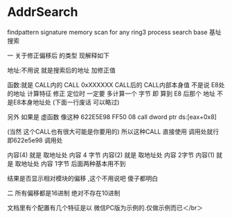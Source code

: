 # AddrSearch
findpattern signature memory scan for any ring3 process search base 基址搜索   

一  关于修正偏移后  的类型      现解释如下      


地址:不用说 就是搜索后的地址  加修正值   

函数:就是 CALL内的  CALL 0xXXXXXX  CALL后的 CALL内部本身值  不是说 E8处的地址    计算特征 修正 定位时 一定要 多计算一个 字节  即 算到 E8 后那个 地址  不是E8本身地址处  (下面一行废话 可以略过)   

另外 如果是 虚函数 像这种  622E5E98    FF50 08         call dword ptr ds:[eax+0x8]   


(当然  这个CALL也有很大可能是你要用的)   所以这种CALL 直接使用 调用处就行   即622e5e98 调用处   

内容(4)  就是 取地址处 内容  4 字节     内容(2)  就是 取地址处 内容 2字节    内容(1)  就是 取地址处 内容 1字节    后面两种基本用不到   

结果是否显示相对模块的偏移 ,这个不用说吧 傻子都明白   

二  所有偏移都是16进制 绝对不存在10进制   

文档里有个配置有几个特征是以 微信PC版为示例的.仅做示例而已＜/br＞
